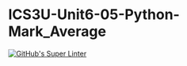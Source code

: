 # ICS3U-Unit6-05-Python-Mark_Average

[![GitHub's Super Linter](https://github.com/Rodas-Nega1/ICS3U-Unit6-05-Python-Mark_Average/workflows/GitHub's%20Super%20Linter/badge.svg)](https://github.com/Rodas-Nega1/ICS3U-Unit6-05-Python-Mark_Average/actions)
